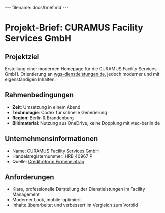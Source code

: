 --- filename: docs/brief.md ---

# Projekt-Brief: CURAMUS Facility Services GmbH

## Projektziel

Erstellung einer modernen Homepage für die CURAMUS Facility Services GmbH.
Orientierung an [wgs-dienstleistungen.de](https://www.wgs-dienstleistungen.de/), jedoch moderner und mit eigenständigen Inhalten.

## Rahmenbedingungen

* **Zeit**: Umsetzung in einem Abend
* **Technologie**: Codex für schnelle Generierung
* **Region**: Berlin & Brandenburg
* **Bildmaterial**: Nutzung aus OneDrive, keine Dopplung mit vtec-berlin.de

## Unternehmensinformationen

* Name: CURAMUS Facility Services GmbH
* Handelsregisternummer: HRB 40967 P
* Quelle: [Creditreform Firmeneintrag](https://firmeneintrag.creditreform.de/15806/2013360750/CURAMUS_FACILITY_SERVICES_GMBH)

## Anforderungen

* Klare, professionelle Darstellung der Dienstleistungen im Facility Management
* Moderner Look, mobile-optimiert
* Inhalte überarbeitet und verbessert im Vergleich zum Vorbild

